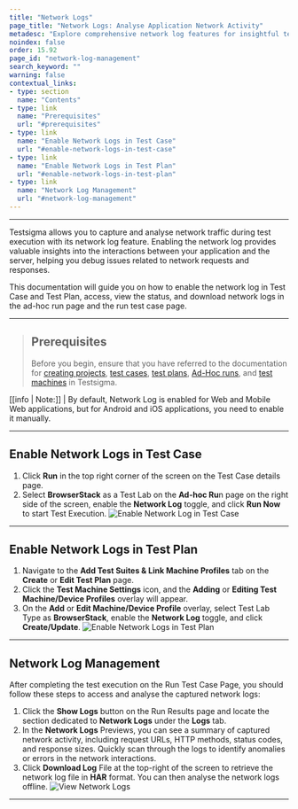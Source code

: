```yaml
---
title: "Network Logs"
page_title: "Network Logs: Analyse Application Network Activity"
metadesc: "Explore comprehensive network log features for insightful test execution analysis. Capture, analyse, and debug network interactions seamlessly."
noindex: false
order: 15.92
page_id: "network-log-management"
search_keyword: ""
warning: false
contextual_links:
- type: section
  name: "Contents"
- type: link
  name: "Prerequisites"
  url: "#prerequisites"  
- type: link
  name: "Enable Network Logs in Test Case"
  url: "#enable-network-logs-in-test-case"
- type: link
  name: "Enable Network Logs in Test Plan"
  url: "#enable-network-logs-in-test-plan"  
- type: link
  name: "Network Log Management"
  url: "#network-log-management"
---
```


---

Testsigma allows you to capture and analyse network traffic during test execution with its network log feature. Enabling the network log provides valuable insights into the interactions between your application and the server, helping you debug issues related to network requests and responses. <br>

This documentation will guide you on how to enable the network log in Test Case and Test Plan, access, view the status, and download network logs in the ad-hoc run page and the run test case page.

---

> ## **Prerequisites**
> 
> Before you begin, ensure that you have referred to the documentation for [creating projects](https://testsigma.com/docs/projects/overview/), [test cases](https://testsigma.com/docs/test-cases/manage/add-edit-delete/), [test plans](https://testsigma.com/docs/test-management/test-plans/overview/), [Ad-Hoc runs](https://testsigma.com/docs/runs/adhoc-runs/), and [test machines](https://testsigma.com/docs/test-management/test-plans/manage-test-machines/) in Testsigma.


[[info | Note:]]
| By default, Network Log is enabled for Web and Mobile Web applications, but for Android and iOS applications, you need to enable it manually.


---

## **Enable Network Logs in Test Case**

1. Click **Run** in the top right corner of the screen on the Test Case details page.
2. Select **BrowserStack** as a Test Lab on the **Ad-hoc Ru**n page on the right side of the screen, enable the **Network Log** toggle, and click **Run Now** to start Test Execution. ![Enable Network Log in Test Case](https://s3.amazonaws.com/static-docs.testsigma.com/new_images/projects/applications/networklogs_adhoc.gif)

---

## **Enable Network Logs in Test Plan**

1. Navigate to the **Add Test Suites & Link Machine Profiles** tab on the **Create** or **Edit Test Plan** page.
2. Click the **Test Machine Settings** icon, and the **Adding** or **Editing Test Machine/Device Profiles** overlay will appear.
3. On the **Add** or **Edit Machine/Device Profile** overlay, select Test Lab Type as **BrowserStack**, enable the **Network Log** toggle, and click **Create/Update**. ![Enable Network Logs in Test Plan](https://s3.amazonaws.com/static-docs.testsigma.com/new_images/projects/applications/networklogs_testplan.gif)

---

## **Network Log Management**

After completing the test execution on the Run Test Case Page, you should follow these steps to access and analyse the captured network logs:

1. Click the **Show Logs** button on the Run Results page and locate the section dedicated to **Network Logs** under the **Logs** tab.
2. In the **Network Logs** Previews, you can see a summary of captured network activity, including request URLs, HTTP methods, status codes, and response sizes. Quickly scan through the logs to identify anomalies or errors in the network interactions.
3. Click **Download Log** File at the top-right of the screen to retrieve the network log file in **HAR** format. You can then analyse the network logs offline. ![View Network Logs](https://s3.amazonaws.com/static-docs.testsigma.com/new_images/projects/applications/view_networklogs.gif)

---
